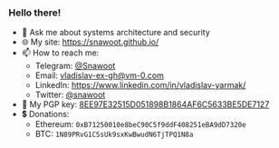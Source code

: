 ### Hello there!

- 💬 Ask me about systems architecture and security
- 🌐 My site: https://snawoot.github.io/
- 📫 How to reach me:
  - Telegram: [@Snawoot](https://t.me/Snawoot)
  - Email: [vladislav-ex-gh@vm-0.com](mailto:vladislav-ex-gh@vm-0.com)
  - LinkedIn: https://www.linkedin.com/in/vladislav-yarmak/
  - Twitter: [@snawoot](https://twitter.com/snawoot)
- 🔑 My PGP key: [8EE97E32515D051898B1864AF6C5633BE5DE7127](https://keyserver.ubuntu.com/pks/lookup?op=get&search=0x8ee97e32515d051898b1864af6c5633be5de7127)
- 💲 Donations:
  - Ethereum: `0xB71250010e8beC90C5f9ddF408251eBA9dD7320e`
  - BTC: `1N89PRvG1CSsUk9sxKwBwudN6TjTPQ1N8a`
